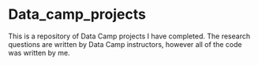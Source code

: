 # Data_camp_projects
This is a repository of Data Camp projects I have completed. The research questions are written by Data Camp instructors, however all of the code was written by me. 
